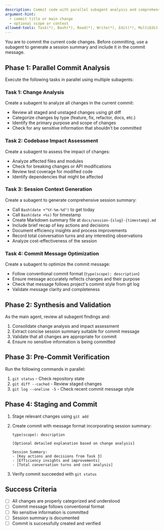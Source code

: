 ```yaml
---
description: Commit code with parallel subagent analysis and comprehensive session summary
argument-hint:
  - commit title or main change
  - optional scope or context
allowed-tools: Task(*), Bash(*), Read(*), Write(*), Edit(*), MultiEdit(*), Glob(*), Grep(*), LS(*), TodoWrite(*), WebFetch(*), WebSearch(*)
---
```


You are to commit the current code changes. Before committing, use a subagent to generate a session summary and include it in the commit message.

## Phase 1: Parallel Commit Analysis

Execute the following tasks in parallel using multiple subagents:

### Task 1: Change Analysis

Create a subagent to analyze all changes in the current commit:

- Review all staged and unstaged changes using git diff
- Categorize changes by type (feature, fix, refactor, docs, etc.)
- Identify the primary purpose and scope of changes
- Check for any sensitive information that shouldn't be committed

### Task 2: Codebase Impact Assessment

Create a subagent to assess the impact of changes:

- Analyze affected files and modules
- Check for breaking changes or API modifications
- Review test coverage for modified code
- Identify dependencies that might be affected

### Task 3: Session Context Generation

Create a subagent to generate comprehensive session summary:

- Call `Bash(date +"%Y-%m-%d")` to get today
- Call `Bash(date +%s)` for timestamp
- Create Markdown summary file at `docs/session-{slug}-{timestamp}.md`
- Include brief recap of key actions and decisions
- Document efficiency insights and process improvements
- Record total conversation turns and any interesting observations
- Analyze cost-effectiveness of the session

### Task 4: Commit Message Optimization

Create a subagent to optimize the commit message:

- Follow conventional commit format (`type(scope): description`)
- Ensure message accurately reflects changes and their purpose
- Check that message follows project's commit style from git log
- Validate message clarity and completeness

## Phase 2: Synthesis and Validation

As the main agent, review all subagent findings and:

1. Consolidate change analysis and impact assessment
2. Extract concise session summary suitable for commit message
3. Validate that all changes are appropriate for commit
4. Ensure no sensitive information is being committed

## Phase 3: Pre-Commit Verification

Run the following commands in parallel:

1. `git status` - Check repository state
2. `git diff --cached` - Review staged changes
3. `git log --oneline -5` - Check recent commit message style

## Phase 4: Staging and Commit

1. Stage relevant changes using `git add`
2. Create commit with message format incorporating session summary:

   ```
   type(scope): description

   [Optional detailed explanation based on change analysis]

   Session Summary:
   - [Key actions and decisions from Task 3]
   - [Efficiency insights and improvements]
   - [Total conversation turns and cost analysis]
   ```

3. Verify commit succeeded with `git status`

## Success Criteria

- [ ] All changes are properly categorized and understood
- [ ] Commit message follows conventional format
- [ ] No sensitive information is committed
- [ ] Session summary is documented
- [ ] Commit is successfully created and verified

